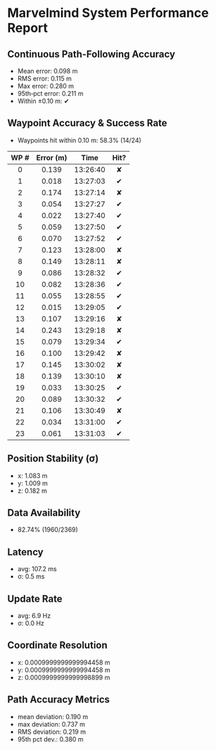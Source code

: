 # Marvelmind System Performance Report

## Continuous Path-Following Accuracy
- Mean error:      0.098 m
- RMS error:       0.115 m
- Max error:       0.280 m
- 95th‐pct error:  0.211 m
- Within ±0.10 m:  ✔

## Waypoint Accuracy & Success Rate
- Waypoints hit within 0.10 m: 58.3% (14/24)

| WP # | Error (m) |   Time   | Hit? |
|:----:|:---------:|:--------:|:----:|
|  0   |   0.139   | 13:26:40 |  ✘   |
|  1   |   0.018   | 13:27:03 |  ✔   |
|  2   |   0.174   | 13:27:14 |  ✘   |
|  3   |   0.054   | 13:27:27 |  ✔   |
|  4   |   0.022   | 13:27:40 |  ✔   |
|  5   |   0.059   | 13:27:50 |  ✔   |
|  6   |   0.070   | 13:27:52 |  ✔   |
|  7   |   0.123   | 13:28:00 |  ✘   |
|  8   |   0.149   | 13:28:11 |  ✘   |
|  9   |   0.086   | 13:28:32 |  ✔   |
|  10  |   0.082   | 13:28:36 |  ✔   |
|  11  |   0.055   | 13:28:55 |  ✔   |
|  12  |   0.015   | 13:29:05 |  ✔   |
|  13  |   0.107   | 13:29:16 |  ✘   |
|  14  |   0.243   | 13:29:18 |  ✘   |
|  15  |   0.079   | 13:29:34 |  ✔   |
|  16  |   0.100   | 13:29:42 |  ✘   |
|  17  |   0.145   | 13:30:02 |  ✘   |
|  18  |   0.139   | 13:30:10 |  ✘   |
|  19  |   0.033   | 13:30:25 |  ✔   |
|  20  |   0.089   | 13:30:32 |  ✔   |
|  21  |   0.106   | 13:30:49 |  ✘   |
|  22  |   0.034   | 13:31:00 |  ✔   |
|  23  |   0.061   | 13:31:03 |  ✔   |

## Position Stability (σ)
- x: 1.083 m
- y: 1.009 m
- z: 0.182 m

## Data Availability
- 82.74% (1960/2369)

## Latency
- avg: 107.2 ms
- σ: 0.5 ms

## Update Rate
- avg: 6.9 Hz
- σ: 0.0 Hz

## Coordinate Resolution
- x: 0.0009999999999994458 m
- y: 0.0009999999999994458 m
- z: 0.0009999999999998899 m

## Path Accuracy Metrics
- mean deviation: 0.190 m
- max deviation:  0.737 m
- RMS deviation:  0.219 m
- 95th pct dev.:  0.380 m
